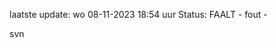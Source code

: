 laatste update: 
wo 08-11-2023 18:54   uur 
Status: FAALT - fout - 
<div class="service R">svn</div>